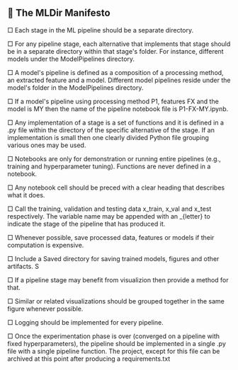 ## 📜 The MLDir Manifesto

□ Each stage in the ML pipeline should be a separate directory.

□ For any pipeline stage, each alternative that implements that stage should be in a separate directory within that stage's folder. For instance, different models under the ModelPipelines directory.

□ A model's pipeline is defined as a composition of a processing method, an extracted feature and a model. Different model pipelines reside under the model's folder in the ModelPipelines directory. 

□ If a model's pipeline using processing method P1, features FX and the model is MY then the name of the pipeline notebook file is P1-FX-MY.ipynb. 

□ Any implementation of a stage is a set of functions and it is defined in a .py file within the directory of the specific alternative of the stage. If an implementation is small then one clearly divided Python file grouping various ones may be used.

□ Notebooks are only for demonstration or running entire pipelines (e.g., training and hyperparameter tuning). Functions are never defined in a notebook.

□ Any notebook cell should be preced with a clear heading that describes what it does.

□ Call the training, validation and testing data x_train, x_val and x_test respectively. The variable name may be appended with an _{letter} to indicate the stage of the pipeline that has produced it.

□ Whenever possible, save processed data, features or models if their computation is expensive.

□ Include a Saved directory for saving trained models, figures and other artifacts. S

□ If a pipeline stage may benefit from visualizion then provide a method for that.

□ Similar or related visualizations should be grouped together in the same figure whenever possible.

□ Logging should be implemented for every pipeline.

□ Once the experimentation phase is over (converged on a pipeline with fixed hyperparameters), the pipeline should be implemented in a single .py file with a single pipeline function. The project, except for this file can be archived at this point after producing a requirements.txt

